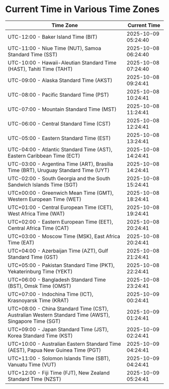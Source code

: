 # Current Time in Various Time Zones

| Time Zone | Current Time |
|-----------|--------------|
| UTC-12:00 - Baker Island Time (BIT) | 2025-10-09 05:24:40 |
| UTC-11:00 - Niue Time (NUT), Samoa Standard Time (SST) | 2025-10-08 06:24:40 |
| UTC-10:00 - Hawaii-Aleutian Standard Time (HAST), Tahiti Time (TAHT) | 2025-10-08 07:24:40 |
| UTC-09:00 - Alaska Standard Time (AKST) | 2025-10-08 09:24:41 |
| UTC-08:00 - Pacific Standard Time (PST) | 2025-10-08 10:24:41 |
| UTC-07:00 - Mountain Standard Time (MST) | 2025-10-08 11:24:41 |
| UTC-06:00 - Central Standard Time (CST) | 2025-10-08 12:24:41 |
| UTC-05:00 - Eastern Standard Time (EST) | 2025-10-08 13:24:41 |
| UTC-04:00 - Atlantic Standard Time (AST), Eastern Caribbean Time (ECT) | 2025-10-08 14:24:41 |
| UTC-03:00 - Argentina Time (ART), Brasília Time (BRT), Uruguay Standard Time (UYT) | 2025-10-08 14:24:41 |
| UTC-02:00 - South Georgia and the South Sandwich Islands Time (SGT) | 2025-10-08 15:24:41 |
| UTC±00:00 - Greenwich Mean Time (GMT), Western European Time (WET) | 2025-10-08 18:24:41 |
| UTC+01:00 - Central European Time (CET), West Africa Time (WAT) | 2025-10-08 19:24:41 |
| UTC+02:00 - Eastern European Time (EET), Central Africa Time (CAT) | 2025-10-08 20:24:41 |
| UTC+03:00 - Moscow Time (MSK), East Africa Time (EAT) | 2025-10-08 20:24:41 |
| UTC+04:00 - Azerbaijan Time (AZT), Gulf Standard Time (GST) | 2025-10-08 21:24:41 |
| UTC+05:00 - Pakistan Standard Time (PKT), Yekaterinburg Time (YEKT) | 2025-10-08 22:24:41 |
| UTC+06:00 - Bangladesh Standard Time (BST), Omsk Time (OMST) | 2025-10-08 23:24:41 |
| UTC+07:00 - Indochina Time (ICT), Krasnoyarsk Time (KRAT) | 2025-10-09 00:24:41 |
| UTC+08:00 - China Standard Time (CST), Australian Western Standard Time (AWST), Singapore Time (SGT) | 2025-10-09 01:24:41 |
| UTC+09:00 - Japan Standard Time (JST), Korea Standard Time (KST) | 2025-10-09 02:24:41 |
| UTC+10:00 - Australian Eastern Standard Time (AEST), Papua New Guinea Time (PGT) | 2025-10-09 04:24:41 |
| UTC+11:00 - Solomon Islands Time (SBT), Vanuatu Time (VUT) | 2025-10-09 04:24:41 |
| UTC+12:00 - Fiji Time (FJT), New Zealand Standard Time (NZST) | 2025-10-09 05:24:41 |
